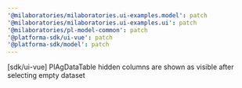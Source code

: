 ```yaml
---
'@milaboratories/milaboratories.ui-examples.model': patch
'@milaboratories/milaboratories.ui-examples.ui': patch
'@milaboratories/pl-model-common': patch
'@platforma-sdk/ui-vue': patch
'@platforma-sdk/model': patch
---
```


[sdk/ui-vue] PlAgDataTable hidden columns are shown as visible after selecting empty dataset
